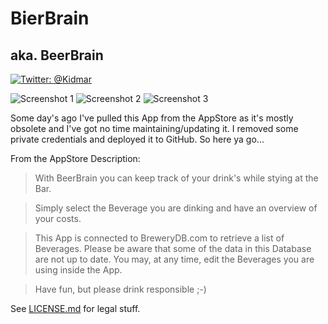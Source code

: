 # BierBrain
## aka. BeerBrain

[![Twitter: @Kidmar](https://img.shields.io/badge/contact-@Kidmar-blue.svg?style=flat)](https://twitter.com/Kidmar)

![Screenshot 1](https://raw.githubusercontent.com/kimar/blog.kida.io/master/screenshots/bierbrain/1.png)
![Screenshot 2](https://raw.githubusercontent.com/kimar/blog.kida.io/master/screenshots/bierbrain/1.png)
![Screenshot 3](https://raw.githubusercontent.com/kimar/blog.kida.io/master/screenshots/bierbrain/1.png)

Some day's ago I've pulled this App from the AppStore as it's mostly obsolete and I've got no time maintaining/updating it. I removed some private credentials and deployed it to GitHub. So here ya go...

From the AppStore Description:

> With BeerBrain you can keep track of your drink's while stying at the Bar.

> Simply select the Beverage you are dinking and have an overview of your costs.

> This App is connected to BreweryDB.com to retrieve a list of Beverages. Please be aware that some of the data in this Database are not up to date. You may, at any time, edit the Beverages you are using inside the App.

> Have fun, but please drink responsible ;-)

See [LICENSE.md](LICENSE.md) for legal stuff.
